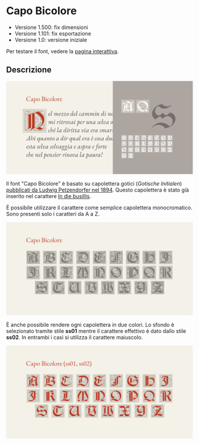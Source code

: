 # Capo Bicolore
* Versione 1.500: fix dimensioni
* Versione 1.101: fix esportazione
* Versione 1.0: versione iniziale

Per testare il font, vedere la [pagina interattiva](https://m-casanova.github.io/CapoBicolore/).

## Descrizione
![image](images/capobicolore_1.jpg)

Il font "Capo Bicolore" è basato su capolettera gotici (_Gotische Initialen_) <a target="_blank" href="https://archive.org/details/schriftenatlasei00petz/page/n159/mode/2up">pubblicati da Ludwig Petzendorfer nel 1894</a>.
Questo capolettera è stato già inserito nel carattere [In die busillis](https://github.com/m-casanova/In-die-busillis).

È possibile utilizzare il carattere come semplice capolettera monocromatico. Sono presenti solo i caratteri da A a Z.

![image](images/capobicolore_2.jpg)

È anche possibile rendere ogni capolettera in due colori. Lo sfondo è selezionato tramite stile __ss01__ mentre il carattere effettivo è dato dallo stile __ss02__. In entrambi i casi si utilizza il carattere maiuscolo.

![image](images/capobicolore_3.jpg)
